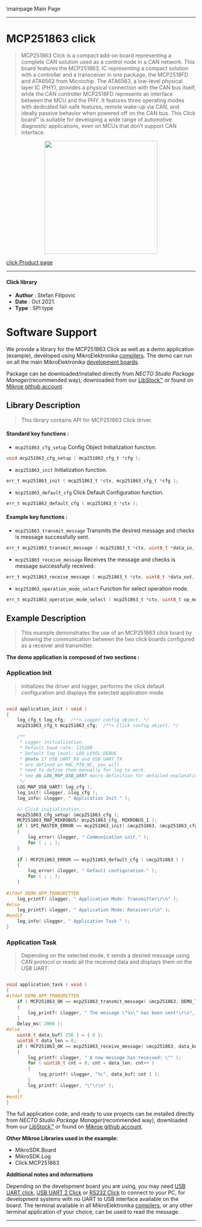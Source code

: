 \mainpage Main Page

---
# MCP251863 click

> MCP251863 Click is a compact add-on board representing a complete CAN solution used as a control node in a CAN network. This board features the MCP251863, IC representing a compact solution with a controller and a transceiver in one package, the MCP2518FD and ATA6563 from Microchip. The ATA6563, a low-level physical layer IC (PHY), provides a physical connection with the CAN bus itself, while the CAN controller MCP2518FD represents an interface between the MCU and the PHY. It features three operating modes with dedicated fail-safe features, remote wake-up via CAN, and ideally passive behavior when powered off on the CAN bus. This Click board™ is suitable for developing a wide range of automotive diagnostic applications, even on MCUs that don’t support CAN interface.

<p align="center">
  <img src="https://download.mikroe.com/images/click_for_ide/mcp251863_click.png" height=300px>
</p>

[click Product page](https://www.mikroe.com/mcp251863-click)

---


#### Click library

- **Author**        : Stefan Filipovic
- **Date**          : Oct 2021.
- **Type**          : SPI type


# Software Support

We provide a library for the MCP251863 Click
as well as a demo application (example), developed using MikroElektronika
[compilers](https://www.mikroe.com/necto-studio).
The demo can run on all the main MikroElektronika [development boards](https://www.mikroe.com/development-boards).

Package can be downloaded/installed directly from *NECTO Studio Package Manager*(recommended way), downloaded from our [LibStock&trade;](https://libstock.mikroe.com) or found on [Mikroe github account](https://github.com/MikroElektronika/mikrosdk_click_v2/tree/master/clicks).

## Library Description

> This library contains API for MCP251863 Click driver.

#### Standard key functions :

- `mcp251863_cfg_setup` Config Object Initialization function.
```c
void mcp251863_cfg_setup ( mcp251863_cfg_t *cfg );
```

- `mcp251863_init` Initialization function.
```c
err_t mcp251863_init ( mcp251863_t *ctx, mcp251863_cfg_t *cfg );
```

- `mcp251863_default_cfg` Click Default Configuration function.
```c
err_t mcp251863_default_cfg ( mcp251863_t *ctx );
```

#### Example key functions :

- `mcp251863_transmit_message` Transmits the desired message and checks is message successfully sent.
```c
err_t mcp251863_transmit_message ( mcp251863_t *ctx, uint8_t *data_in, uint16_t data_len );
```

- `mcp251863_receive_message` Receives the message and checks is message successfully received.
```c
err_t mcp251863_receive_message ( mcp251863_t *ctx, uint8_t *data_out, uint16_t *data_len );
```

- `mcp251863_operation_mode_select` Function for select operation mode.
```c
err_t mcp251863_operation_mode_select ( mcp251863_t *ctx, uint8_t op_mode );
```

## Example Description

> This example demonstrates the use of an MCP251863 click board by showing
the communication between the two click boards configured as a receiver and transmitter.

**The demo application is composed of two sections :**

### Application Init

> Initializes the driver and logger, performs the click default configuration and displays the selected application mode.

```c

void application_init ( void )
{
    log_cfg_t log_cfg;  /**< Logger config object. */
    mcp251863_cfg_t mcp251863_cfg;  /**< Click config object. */

    /** 
     * Logger initialization.
     * Default baud rate: 115200
     * Default log level: LOG_LEVEL_DEBUG
     * @note If USB_UART_RX and USB_UART_TX 
     * are defined as HAL_PIN_NC, you will 
     * need to define them manually for log to work. 
     * See @b LOG_MAP_USB_UART macro definition for detailed explanation.
     */
    LOG_MAP_USB_UART( log_cfg );
    log_init( &logger, &log_cfg );
    log_info( &logger, " Application Init " );

    // Click initialization.
    mcp251863_cfg_setup( &mcp251863_cfg );
    MCP251863_MAP_MIKROBUS( mcp251863_cfg, MIKROBUS_1 );
    if ( SPI_MASTER_ERROR == mcp251863_init( &mcp251863, &mcp251863_cfg ) )
    {
        log_error( &logger, " Communication init." );
        for ( ; ; );
    }
    
    if ( MCP251863_ERROR == mcp251863_default_cfg ( &mcp251863 ) )
    {
        log_error( &logger, " Default configuration." );
        for ( ; ; );
    }
    
#ifdef DEMO_APP_TRANSMITTER
    log_printf( &logger, " Application Mode: Transmitter\r\n" );
#else
    log_printf( &logger, " Application Mode: Receiver\r\n" );
#endif
    log_info( &logger, " Application Task " );
}

```

### Application Task

> Depending on the selected mode, it sends a desired message using CAN protocol or reads all the received data and displays them on the USB UART.

```c

void application_task ( void )
{
#ifdef DEMO_APP_TRANSMITTER
    if ( MCP251863_OK == mcp251863_transmit_message( &mcp251863, DEMO_TEXT_MESSAGE, strlen( DEMO_TEXT_MESSAGE ) ) )
    {
        log_printf( &logger, " The message \"%s\" has been sent!\r\n", ( char * ) DEMO_TEXT_MESSAGE );
    }
    Delay_ms( 2000 );
#else
    uint8_t data_buf[ 256 ] = { 0 };
    uint16_t data_len = 0;
    if ( MCP251863_OK == mcp251863_receive_message( &mcp251863, data_buf, &data_len ) )
    {
        log_printf( &logger, " A new message has received: \"" );
        for ( uint16_t cnt = 0; cnt < data_len; cnt++ )
        {
            log_printf( &logger, "%c", data_buf[ cnt ] );
        }
        log_printf( &logger, "\"\r\n" );
    }
#endif
}

```

The full application code, and ready to use projects can be installed directly from *NECTO Studio Package Manager*(recommended way), downloaded from our [LibStock&trade;](https://libstock.mikroe.com) or found on [Mikroe github account](https://github.com/MikroElektronika/mikrosdk_click_v2/tree/master/clicks).

**Other Mikroe Libraries used in the example:**

- MikroSDK.Board
- MikroSDK.Log
- Click.MCP251863

**Additional notes and informations**

Depending on the development board you are using, you may need
[USB UART click](http://shop.mikroe.com/usb-uart-click),
[USB UART 2 Click](http://shop.mikroe.com/usb-uart-2-click) or
[RS232 Click](http://shop.mikroe.com/rs232-click) to connect to your PC, for
development systems with no UART to USB interface available on the board. The
terminal available in all MikroElektronika
[compilers](http://shop.mikroe.com/compilers), or any other terminal application
of your choice, can be used to read the message.

---
